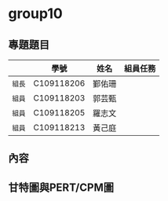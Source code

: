 # group10

## 專題題目

||**學號**|**姓名**|**組員任務**|
|:-----:|:---------:|:-----:|:-------|
|`組長`|C109118206|鄞佑珊||
|`組員`|C109118203|郭芸甄||
|`組員`|C109118205|羅志文||
|`組員`|C109118213|黃己庭||

## 內容


## 甘特圖與PERT/CPM圖

